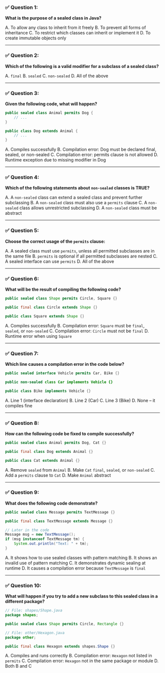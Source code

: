 ### ✅ Question 1:

**What is the purpose of a sealed class in Java?**

A. To allow any class to inherit from it freely
B. To prevent all forms of inheritance
C. To restrict which classes can inherit or implement it
D. To create immutable objects only

---

### ✅ Question 2:

**Which of the following is a valid modifier for a subclass of a sealed class?**

A. `final`
B. `sealed`
C. `non-sealed`
D. All of the above

---

### ✅ Question 3:

**Given the following code, what will happen?**

```java
public sealed class Animal permits Dog {
    // ...
}

public class Dog extends Animal {
    // ...
}
```

A. Compiles successfully
B. Compilation error: Dog must be declared final, sealed, or non-sealed
C. Compilation error: permits clause is not allowed
D. Runtime exception due to missing modifier in Dog

---

### ✅ Question 4:

**Which of the following statements about `non-sealed` classes is TRUE?**

A. A `non-sealed` class can extend a sealed class and prevent further subclassing
B. A `non-sealed` class must also use a `permits` clause
C. A `non-sealed` class allows unrestricted subclassing
D. A `non-sealed` class must be abstract

---

### ✅ Question 5:

**Choose the correct usage of the `permits` clause:**

A. A sealed class must use `permits`, unless all permitted subclasses are in the same file
B. `permits` is optional if all permitted subclasses are nested
C. A sealed interface can use `permits`
D. All of the above

---

### ✅ Question 6:

**What will be the result of compiling the following code?**

```java
public sealed class Shape permits Circle, Square {}

public final class Circle extends Shape {}

public class Square extends Shape {}
```

A. Compiles successfully
B. Compilation error: `Square` must be `final`, `sealed`, or `non-sealed`
C. Compilation error: `Circle` must not be `final`
D. Runtime error when using `Square`

---

### ✅ Question 7:

**Which line causes a compilation error in the code below?**

```java
public sealed interface Vehicle permits Car, Bike {}

public non-sealed class Car implements Vehicle {}

public class Bike implements Vehicle {}
```

A. Line 1 (interface declaration)
B. Line 2 (Car)
C. Line 3 (Bike)
D. None – it compiles fine

---

### ✅ Question 8:

**How can the following code be fixed to compile successfully?**

```java
public sealed class Animal permits Dog, Cat {}

public final class Dog extends Animal {}

public class Cat extends Animal {}
```

A. Remove `sealed` from `Animal`
B. Make `Cat` `final`, `sealed`, or `non-sealed`
C. Add a `permits` clause to `Cat`
D. Make `Animal` abstract

---

### ✅ Question 9:

**What does the following code demonstrate?**

```java
public sealed class Message permits TextMessage {}

public final class TextMessage extends Message {}

// Later in the code
Message msg = new TextMessage();
if (msg instanceof TextMessage tm) {
    System.out.println("Text: " + tm);
}
```

A. It shows how to use sealed classes with pattern matching
B. It shows an invalid use of pattern matching
C. It demonstrates dynamic sealing at runtime
D. It causes a compilation error because `TextMessage` is `final`

---

### ✅ Question 10:

**What will happen if you try to add a new subclass to this sealed class in a different package?**

```java
// File: shapes/Shape.java
package shapes;

public sealed class Shape permits Circle, Rectangle {}

// File: other/Hexagon.java
package other;

public final class Hexagon extends shapes.Shape {}
```

A. Compiles and runs correctly
B. Compilation error: `Hexagon` not listed in `permits`
C. Compilation error: `Hexagon` not in the same package or module
D. Both B and C
